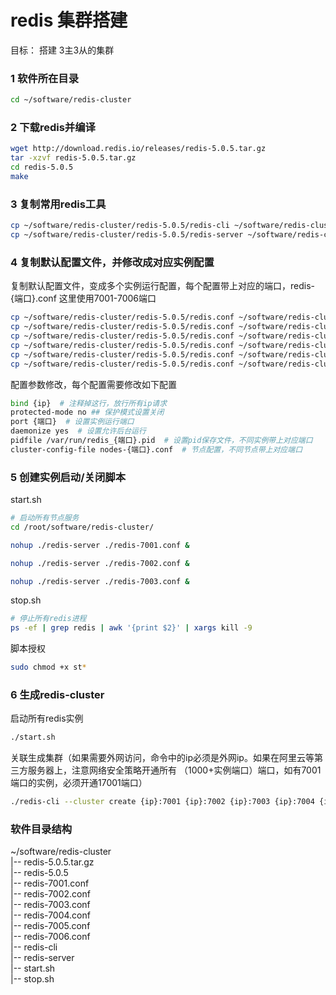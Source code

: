 # redis 集群搭建
目标： 搭建 3主3从的集群
### 1 软件所在目录
```bash
cd ~/software/redis-cluster
```

### 2 下载redis并编译
```bash
wget http://download.redis.io/releases/redis-5.0.5.tar.gz
tar -xzvf redis-5.0.5.tar.gz
cd redis-5.0.5
make
```
### 3 复制常用redis工具
```bash
cp ~/software/redis-cluster/redis-5.0.5/redis-cli ~/software/redis-cluster/
cp ~/software/redis-cluster/redis-5.0.5/redis-server ~/software/redis-cluster/
```

### 4 复制默认配置文件，并修改成对应实例配置
复制默认配置文件，变成多个实例运行配置，每个配置带上对应的端口，redis-{端口}.conf
这里使用7001-7006端口
```bash
cp ~/software/redis-cluster/redis-5.0.5/redis.conf ~/software/redis-cluster/redis-7001.conf
cp ~/software/redis-cluster/redis-5.0.5/redis.conf ~/software/redis-cluster/redis-7002.conf
cp ~/software/redis-cluster/redis-5.0.5/redis.conf ~/software/redis-cluster/redis-7003.conf
cp ~/software/redis-cluster/redis-5.0.5/redis.conf ~/software/redis-cluster/redis-7004.conf
cp ~/software/redis-cluster/redis-5.0.5/redis.conf ~/software/redis-cluster/redis-7005.conf
cp ~/software/redis-cluster/redis-5.0.5/redis.conf ~/software/redis-cluster/redis-7006.conf
```
配置参数修改，每个配置需要修改如下配置
```bash
bind {ip}  # 注释掉这行，放行所有ip请求
protected-mode no ## 保护模式设置关闭
port {端口}  # 设置实例运行端口
daemonize yes  # 设置允许后台运行 
pidfile /var/run/redis_{端口}.pid  # 设置pid保存文件，不同实例带上对应端口
cluster-config-file nodes-{端口}.conf  # 节点配置，不同节点带上对应端口
```
### 5 创建实例启动/关闭脚本
start.sh
```bash
# 启动所有节点服务 
cd /root/software/redis-cluster/

nohup ./redis-server ./redis-7001.conf &

nohup ./redis-server ./redis-7002.conf &

nohup ./redis-server ./redis-7003.conf &
```
stop.sh
```bash
# 停止所有redis进程
ps -ef | grep redis | awk '{print $2}' | xargs kill -9
```
脚本授权
```bash
sudo chmod +x st*
```
### 6 生成redis-cluster
启动所有redis实例
```bash
./start.sh
```
关联生成集群（如果需要外网访问，命令中的ip必须是外网ip。如果在阿里云等第三方服务器上，注意网络安全策略开通所有 （1000+实例端口）端口，如有7001端口的实例，必须开通17001端口）
```bash
./redis-cli --cluster create {ip}:7001 {ip}:7002 {ip}:7003 {ip}:7004 {ip}:7005 {ip}:7006 --cluster-replicas 1:1
```

### 软件目录结构
~/software/redis-cluster <br/>
|-- redis-5.0.5.tar.gz <br/>
|-- redis-5.0.5 <br/>
|-- redis-7001.conf <br/>
|-- redis-7002.conf <br/>
|-- redis-7003.conf <br/>
|-- redis-7004.conf <br/>
|-- redis-7005.conf <br/>
|-- redis-7006.conf <br/>
|-- redis-cli <br/>
|-- redis-server <br/>
|-- start.sh <br/>
|-- stop.sh <br/>